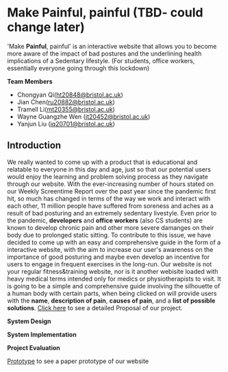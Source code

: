 # Make Painful, painful (TBD- could change later)
'Make **Painful**, painful' is an interactive website that allows you to become more aware of the impact of bad postures and the underlining health implications of a Sedentary lifestyle. (For students, office workers, essentially everyone going through this lockdown)


**Team Members**
- Chongyan Qi(ht20848@bristol.ac.uk)
- Jian Chen(ru20882@bristol.ac.uk)
- Tramell Li(mt20355@bristol.ac.uk)
- Wayne Guangzhe Wen (jt20452@bristol.ac.uk)
- Yanjun Liu (iq20701@bristol.ac.uk)

## Introduction 

We really wanted to come up with a product that is educational and relatable to everyone in this day and age, just so that our potential users would enjoy the learning and problem solving process as they navigate through our website. 
With the ever-increasing number of hours stated on our Weekly Screentime Report over the past year since the pandemic first hit, so much has changed in terms of the way we work and interact with each other, 11 million people have suffered from soreness and aches as a result of bad posturing and an extremely sedentary livestyle.
Even prior to the pandemic, **developers** and **office workers** (also CS students) are known to develop chronic pain and other more severe damanges on their body due to prolonged static sitting. 
To contribute to this issue, we have decided to come up with an easy and comprehensive guide in the form of a interactive website, with the aim to increase our user's awareness on the importance of good posturing and maybe even develop an incentive for users to engage in frequent exercises in the long-run. 
Our website is not your regular fitness&training website, nor is it another webisite loaded with heavy medical terms intended only for medics or physiotherapists to visit. It is going to be a simple and comprehensive guide involving the silhouette of a human body with certain parts, when being clicked on  will provide users with the **name**, **description of pain**, **causes of pain**, and a **list of possible solutions**. 
 [Click here] to see a detailed Proposal of our project.

    

**System Design**

**System Implementation**

**Project Evaluation**

[Prototype] to see a paper prototype of our website






  [Click here]: <https://uob.sharepoint.com/:w:/r/teams/grp-segp-uob/_layouts/15/Doc.aspx?sourcedoc=%7BF9B8C5CC-77DF-4742-88B0-99A2BEB4D443%7D&file=Project%20Proposal.docx&action=edit&mobileredirect=true&wdPreviousSession=556d5dda-651f-42a6-9a60-57269ae05844&wdOrigin=TEAMS-ELECTRON.teams.undefined>

  [Prototype]:<https://youtu.be/RnjtnozAr50>
